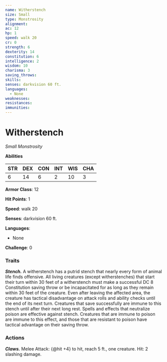 ```yaml
---
name: Witherstench
size: Small
type: Monstrosity
alignment: 
ac: 12
hp: 1
speed: walk 20
cr: 0
strength: 6
dexterity: 14
constitution: 6
intelligence: 2
wisdom: 10
charisma: 3
saving_throws:
skills:
senses: darkvision 60 ft.
languages:
  - None
weaknesses:
resistances:
immunities:
---
```


# Witherstench

*Small Monstrosity*

**Abilities**

| STR | DEX | CON | INT | WIS | CHA |
| --- | --- | --- | --- | --- | --- |
| 6 | 14 | 6 | 2 | 10 | 3 |

**Armor Class**: 12

**Hit Points**: 1

**Speed**: walk 20

**Senses**: darkvision 60 ft.

**Languages**:
  - None

**Challenge**: 0

### Traits
***Stench.*** A witherstench has a putrid stench that nearly every form of animal life finds offensive. All living creatures (except witherstenches) that start their turn within 30 feet of a witherstench must make a successful DC 8 Constitution saving throw or be incapacitated for as long as they remain within 30 feet of the creature. Even after leaving the affected area, the creature has tactical disadvantage on attack rolls and ability checks until the end of its next turn. Creatures that save successfully are immune to this stench until after their next long rest. Spells and effects that neutralize poison are effective against stench. Creatures that are immune to poison are immune to this effect, and those that are resistant to poison have tactical advantage on their saving throw.

### Actions
***Claws.*** Melee Attack: {@hit +4} to hit, reach 5 ft., one creature. Hit: 2 slashing damage.

